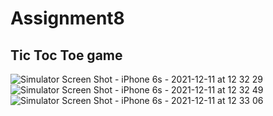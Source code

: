 # Assignment8
## Tic Toc Toe game

![Simulator Screen Shot - iPhone 6s - 2021-12-11 at 12 32 29](https://user-images.githubusercontent.com/89537119/147294514-0c4c53a4-8971-4622-ac67-a12d87b15207.png)
![Simulator Screen Shot - iPhone 6s - 2021-12-11 at 12 32 49](https://user-images.githubusercontent.com/89537119/147294521-e920c628-bb72-4829-84b1-5b2ae9eb0b6c.png)
![Simulator Screen Shot - iPhone 6s - 2021-12-11 at 12 33 06](https://user-images.githubusercontent.com/89537119/147294530-e2bdc86e-f845-47e8-acae-70042230f2ce.png)

